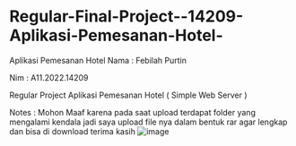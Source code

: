 # Regular-Final-Project--14209-Aplikasi-Pemesanan-Hotel-
Aplikasi Pemesanan Hotel
Nama : Febilah Purtin

Nim : A11.2022.14209

Regular Project Aplikasi Pemesanan Hotel ( Simple Web Server )

Notes : Mohon Maaf karena pada saat upload terdapat folder yang mengalami kendala jadi saya upload file nya dalam bentuk rar agar lengkap dan bisa di download terima kasih
![image](https://github.com/user-attachments/assets/6336c731-57d9-4c22-98d0-1b8d04a3d1e8)
